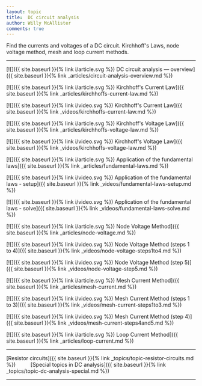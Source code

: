 ```yaml
---
layout: topic
title:  DC circuit analysis
author: Willy McAllister
comments: true
---
```


Find the currents and voltages of a DC circuit. Kirchhoff's Laws, node voltage method, mesh and loop current methods.

----

[![]({{ site.baseurl }}{% link i/article.svg %}) DC circuit analysis — overview]({{ site.baseurl }}{% link _articles/circuit-analysis-overview.md %}) 

[![]({{ site.baseurl }}{% link i/article.svg %}) Kirchhoff's Current Law]({{ site.baseurl }}{% link _articles/kirchhoffs-current-law.md %})

[![]({{ site.baseurl }}{% link i/video.svg %}) Kirchhoff's Current Law]({{ site.baseurl }}{% link _videos/kirchhoffs-current-law.md %})

[![]({{ site.baseurl }}{% link i/article.svg %}) Kirchhoff's Voltage Law]({{ site.baseurl }}{% link _articles/kirchhoffs-voltage-law.md %})

[![]({{ site.baseurl }}{% link i/video.svg %}) Kirchhoff's Voltage Law]({{ site.baseurl }}{% link _videos/kirchhoffs-voltage-law.md %})

[![]({{ site.baseurl }}{% link i/article.svg %}) Application of the fundamental laws]({{ site.baseurl }}{% link _articles/fundamental-laws.md %})

[![]({{ site.baseurl }}{% link i/video.svg %}) Application of the fundamental laws - setup]({{ site.baseurl }}{% link _videos/fundamental-laws-setup.md %})

[![]({{ site.baseurl }}{% link i/video.svg %}) Application of the fundamental laws - solve]({{ site.baseurl }}{% link _videos/fundamental-laws-solve.md %})

[![]({{ site.baseurl }}{% link i/article.svg %}) Node Voltage Method]({{ site.baseurl }}{% link _articles/node-voltage.md %})

[![]({{ site.baseurl }}{% link i/video.svg %}) Node Voltage Method (steps 1 to 4)]({{ site.baseurl }}{% link _videos/node-voltage-steps1to4.md %})

[![]({{ site.baseurl }}{% link i/video.svg %}) Node Voltage Method (step 5)]({{ site.baseurl }}{% link _videos/node-voltage-step5.md %})

[![]({{ site.baseurl }}{% link i/article.svg %}) Mesh Current Method]({{ site.baseurl }}{% link _articles/mesh-current.md %})

[![]({{ site.baseurl }}{% link i/video.svg %}) Mesh Current Method (steps 1 to 3)]({{ site.baseurl }}{% link _videos/mesh-current-steps1to3.md %})

[![]({{ site.baseurl }}{% link i/video.svg %}) Mesh Current Method (step 4)]({{ site.baseurl }}{% link _videos/mesh-current-steps4and5.md %})

[![]({{ site.baseurl }}{% link i/article.svg %}) Loop Current Method]({{ site.baseurl }}{% link _articles/loop-current.md %})

---

<i class="fas fa-arrow-left"></i> [Resistor circuits]({{ site.baseurl }}{% link _topics/topic-resistor-circuits.md %}) $\qquad$ [Special topics in DC analysis]({{ site.baseurl }}{% link _topics/topic-dc-analysis-special.md %}) <i class="fas fa-arrow-right"></i>

---

